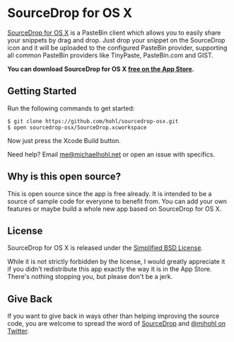 # SourceDrop for OS X

[SourceDrop for OS X](http://sourcedrop.net/mac) is a PasteBin client which allows you to easily share your snippets by drag and drop. Just drop your snippet on the SourceDrop icon and it will be uploaded to the configured PasteBin provider, supporting all common PasteBin providers like TinyPaste, PasteBin.com and GIST.

**You can download SourceDrop for OS X [free on the App Store](http://itunes.com/mac/michaelhohl/sourcedrop).**


## Getting Started

Run the following commands to get started:

    $ git clone https://github.com/hohl/sourcedrop-osx.git
    $ open sourcedrop-osx/SourceDrop.xcworkspace

Now just press the Xcode Build button.

Need help? Email <me@michaelhohl.net> or open an issue with specifics.


## Why is this open source?

This is open source since the app is free already. It is intended to be a source of sample code for everyone to benefit from. You can add your own features or maybe build a whole new app based on SourceDrop for OS X.


## License

SourceDrop for OS X is released under the [Simplified BSD License](https://github.com/hohl/sourcedrop-osx/blob/master/LICENSE).

While it is not strictly forbidden by the license, I would greatly appreciate it if you didn't redistribute this app exactly the way it is in the App Store. There's nothing stopping you, but please don't be a jerk.


## Give Back

If you want to give back in ways other than helping improving the source code, you are welcome to spread the word of [SourceDrop](http://www.sourcedrop.net/) and [@mihohl on Twitter](http://twitter.com/mihohl).